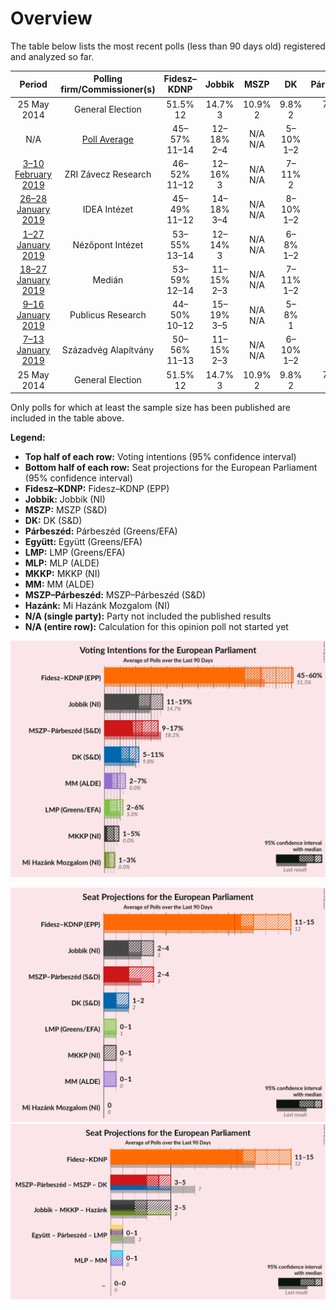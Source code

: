 # Overview

The table below lists the most recent polls (less than 90 days old) registered and analyzed so far.

| Period     | Polling firm/Commissioner(s) | Fidesz–KDNP | Jobbik | MSZP | DK | Párbeszéd | Együtt | LMP | MLP | MKKP | MM | MSZP–Párbeszéd | Hazánk |
|:----------:|:----------------------------:|:--:|:--:|:--:|:--:|:--:|:--:|:--:|:--:|:--:|:--:|:--:|:--:|
| 25 May 2014 | General Election | 51.5% <br> 12 | 14.7% <br> 3 | 10.9% <br> 2 | 9.8% <br> 2 | 7.2% <br> 1 | 7.2% <br> 0 | 5.0% <br> 1 | 0.0% <br> 0 | 0.0% <br> 0 | 0.0% <br> 0 | 18.2% <br> 3 | 0.0% <br> 0 |
| N/A | [Poll Average](average.html) | 45–57% <br> 11–14 | 12–18% <br> 2–4 | N/A <br> N/A | 5–10% <br> 1–2 | N/A <br> N/A | N/A <br> N/A | 3–6% <br> 0–1 | N/A <br> N/A | 0–5% <br> 0–1 | 2–7% <br> 0–1 | 10–17% <br> 2–4 | 1–3% <br> 0 |
| [3–10 February 2019](2019-02-10-ZRIZáveczResearch.html) | ZRI Závecz Research | 46–52% <br> 11–12 | 12–16% <br> 3 | N/A <br> N/A | 7–11% <br> 2 | N/A <br> N/A | N/A <br> N/A | 3–5% <br> 1 | N/A <br> N/A | 1–3% <br> 0 | 3–5% <br> 0–1 | 12–16% <br> 3 | 1–3% <br> 0 |
| [26–28 January 2019](2019-01-28-IDEAIntézet.html) | IDEA Intézet | 45–49% <br> 11–12 | 14–18% <br> 3–4 | N/A <br> N/A | 8–10% <br> 1–2 | N/A <br> N/A | N/A <br> N/A | 2–4% <br> 0 | N/A <br> N/A | 3–5% <br> 0–1 | 5–7% <br> 1 | 11–14% <br> 2–3 | 1–2% <br> 0 |
| [1–27 January 2019](2019-01-27-NézőpontIntézet.html) | Nézőpont Intézet | 53–55% <br> 13–14 | 12–14% <br> 3 | N/A <br> N/A | 6–8% <br> 1–2 | N/A <br> N/A | N/A <br> N/A | 4–6% <br> 1 | N/A <br> N/A | 3–4% <br> 0 | 3–5% <br> 0–1 | 9–11% <br> 2 | 3–4% <br> 0 |
| [18–27 January 2019](2019-01-27-Medián.html) | Medián | 53–59% <br> 12–14 | 11–15% <br> 2–3 | N/A <br> N/A | 7–11% <br> 1–2 | N/A <br> N/A | N/A <br> N/A | 4–6% <br> 0–1 | N/A <br> N/A | 0–1% <br> 0 | 2–4% <br> 0 | 11–15% <br> 2–3 | 1–2% <br> 0 |
| [9–16 January 2019](2019-01-16-PublicusResearch.html) | Publicus Research | 44–50% <br> 10–12 | 15–19% <br> 3–5 | N/A <br> N/A | 5–8% <br> 1 | N/A <br> N/A | N/A <br> N/A | 3–5% <br> 0–1 | N/A <br> N/A | 2–4% <br> 0–1 | 3–5% <br> 0–1 | 14–18% <br> 3–4 | 1–2% <br> 0 |
| [7–13 January 2019](2019-01-13-SzázadvégAlapítvány.html) | Századvég Alapítvány | 50–56% <br> 11–13 | 11–15% <br> 2–3 | N/A <br> N/A | 6–10% <br> 1–2 | N/A <br> N/A | N/A <br> N/A | 4–7% <br> 0–1 | N/A <br> N/A | N/A <br> N/A | N/A <br> N/A | 10–14% <br> 2–3 | N/A <br> N/A |
| 25 May 2014 | General Election | 51.5% <br> 12 | 14.7% <br> 3 | 10.9% <br> 2 | 9.8% <br> 2 | 7.2% <br> 1 | 7.2% <br> 0 | 5.0% <br> 1 | 0.0% <br> 0 | 0.0% <br> 0 | 0.0% <br> 0 | 18.2% <br> 3 | 0.0% <br> 0 |

Only polls for which at least the sample size has been published are included in the table above.

**Legend:**
+ **Top half of each row:** Voting intentions (95% confidence interval)
+ **Bottom half of each row:** Seat projections for the European Parliament (95% confidence interval)
+ **Fidesz–KDNP:** Fidesz–KDNP (EPP)
+ **Jobbik:** Jobbik (NI)
+ **MSZP:** MSZP (S&D)
+ **DK:** DK (S&D)
+ **Párbeszéd:** Párbeszéd (Greens/EFA)
+ **Együtt:** Együtt (Greens/EFA)
+ **LMP:** LMP (Greens/EFA)
+ **MLP:** MLP (ALDE)
+ **MKKP:** MKKP (NI)
+ **MM:** MM (ALDE)
+ **MSZP–Párbeszéd:** MSZP–Párbeszéd (S&D)
+ **Hazánk:** Mi Hazánk Mozgalom (NI)
+ **N/A (single party):** Party not included the published results
+ **N/A (entire row):** Calculation for this opinion poll not started yet


![Graph with voting intentions not yet produced](average.png "Voting Intentions")

![Graph with seats not yet produced](average-seats.png "Seats")
![Graph with coalitions seats not yet produced](average-coalitions-seats.png "Coalitions Seats")
